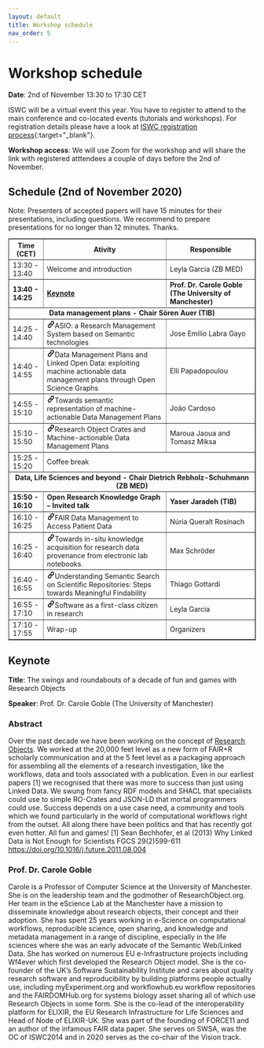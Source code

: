 ```yaml
---
layout: default
title: Workshop schedule
nav_order: 5
---
```


# Workshop schedule

**Date**: 2nd of November 13:30 to 17:30 CET

ISWC will be a virtual event this year. You have to register to attend to the main conference and co-located events (tutorials and workshops). For registration details please have a look at [ISWC registration process](https://iswc2020.semanticweb.org/attending/registration/){:target="_blank"}. 

**Workshop access**: We will use Zoom for the workshop and will share the link with registered atttendees a couple of days before the 2nd of November.

## Schedule (2nd of November 2020)


Note: Presenters of accepted papers will have 15 minutes for their presentations, including questions. We recommend to prepare presentations for no longer than 12 minutes. Thanks.


<table border="1">
<tbody>
<tr align="center">
<th>Time (CET)</th>
<th width="50%">Ativity</th>
<th>Responsible</th>
</tr>
<tr>
<td>13:30 - 13:40</td>
<td>Welcome and introduction</td>
<td>Leyla Garcia (ZB MED)</td>
</tr>
<tr>
<td><strong>13:40 - 14:25</strong></td>
<td><strong><a href="#keynote">Keynote</a></strong></td>
<td><strong>Prof. Dr. Carole Goble (The University of Manchester)</strong></td>
</tr>
<tr>
<td colspan="3" align="center"><strong>Data management plans - Chair S&ouml;ren Auer (TIB)</strong></td>
</tr>
<tr>
<td>14:25 - 14:40</td>
<td><a href="https://drive.google.com/file/d/1S9cGxjMguY9IvmUOZFIvTG0z8ePDGSxg/view?usp=sharing" target="_blank"><img src="../img/link.png" alt="Link"></a>ASIO: a Research Management System based on Semantic technologies</td>
<td>Jose Emilio Labra Gayo</td>
</tr>
<tr>
<td>14:40 - 14:55</td>
<td><a href="https://drive.google.com/file/d/1yEi5PsEjyJA4LC6tFXyIAUzE_P7HTNvk/view?usp=sharing" target="_blank"><img src="../img/link.png" alt="Link"></a>Data Management Plans and Linked Open Data: exploiting machine actionable data management plans through Open Science Graphs</td>
<td>Elli Papadopoulou</td>
</tr>
<tr>
<td>14:55 - 15:10</td>
<td><a href="https://drive.google.com/file/d/1885U4gdggdyQDuVx0rtI0Eq-QsfIKmqu/view?usp=sharing" target="_blank"><img src="../img/link.png" alt="Link"></a>Towards semantic representation of machine-actionable Data Management Plans</td>
<td>Jo&atilde;o Cardoso</td>
</tr>
<tr>
<td>15:10 - 15:50</td>
<td><a href="https://drive.google.com/file/d/1GJanfGXdR2NSE41T7TbNzsqG6zJtfETg/view?usp=sharing" target="_blank"><img src="../img/link.png" alt="Link"></a>Research Object Crates and Machine-actionable Data Management Plans</td>
<td>Maroua Jaoua and Tomasz Miksa</td>
</tr>
<tr>
<td>15:25 - 15:20</td>
<td colspan="2">Coffee break</td>
</tr>
<tr>
<td colspan="3" align="center"><strong>Data, Life Sciences and beyond - Chair Dietrich Rebholz-Schuhmann (ZB MED)</strong></td>
</tr>
<tr>
<td><strong>15:50 - 16:10</strong></td>
<td><strong>Open Research Knowledge Graph &ndash; Invited talk</strong></td>
<td><strong>Yaser Jaradeh (TIB)</strong></td>
</tr>
<tr>
<td>16:10 - 16:25</td>
<td><a href="https://drive.google.com/file/d/1s9vNnADOdivqC8Mik1N4RwsK0-hYYZ0W/view?usp=sharing" target="_blank"><img src="../img/link.png" alt="Link"></a>FAIR Data Management to Access Patient Data</td>
<td>Núria Queralt Rosinach</td>
</tr>
<tr>
<td>16:25 - 16:40</td>
<td><a href="https://drive.google.com/file/d/1ZZDl18zTAzQxjQcvtAfjgaAkTh4-Yv9B/view?usp=sharing" target="_blank"><img src="../img/link.png" alt="Link"></a>Towards in-situ knowledge acquisition for research data provenance from electronic lab notebooks</td>
<td>Max Schröder</td>
</tr>
<tr>
<td>16:40 - 16:55</td>
<td><a href="https://drive.google.com/file/d/1cIR52nu35hwO07ucvrF1I8iHEIVXx6rY/view?usp=sharing" target="_blank"><img src="../img/link.png" alt="Link"></a>Understanding Semantic Search on Scientific Repositories: Steps towards Meaningful Findability</td>
<td>Thiago Gottardi</td>
</tr>
<tr>
<td>16:55 - 17:10</td>
<td><a href="https://drive.google.com/file/d/1-6vKdK4rP-J4u72EemfsU46AS9g-NUA_/view?usp=sharing" target="_blank"><img src="../img/link.png" alt="Link"></a>Software as a first-class citizen in research</td>
<td>Leyla Garcia</td>
</tr>
<tr>
<td>17:10 - 17:55</td>
<td>Wrap-up</td>
<td>Organizers</td>
</tr>
</tbody>
</table>




## Keynote

**Title**: The swings and roundabouts of a decade of fun and games with Research Objects

**Speaker**: Prof. Dr. Carole Goble (The University of Manchester)

### Abstract

Over the past decade we have been working on the concept of [Research Objects](http://researchobject.org). We worked at the 20,000 feet level as a new form of FAIR+R scholarly communication and at the 5 feet level as a packaging approach for assembling all the elements of a research investigation, like the workflows, data and tools associated with a publication.  Even in our earliest papers [1] we recognised that there was more to success than just using Linked Data. We swung from fancy RDF models and SHACL that specialists could use to simple RO-Crates and JSON-LD that mortal programmers could use. Success depends on a use case need, a community and tools which we found particularly in the world of computational workflows right from the outset. All along there have been politics and that has recently got even hotter.  All fun and games!
[1] Sean Bechhofer, et al (2013) Why Linked Data is Not Enough for Scientists FGCS 29(2)599-611 https://doi.org/10.1016/j.future.2011.08.004

### Prof. Dr. Carole Goble

Carole is a Professor of Computer Science at the University of Manchester. She is on the leadership team and the godmother of ResearchObject.org. Her team in the eScience Lab at the Manchester have a mission to disseminate knowledge about research objects, their concept and their adoption. She has spent 25 years working in e-Science on computational workflows, reproducible science, open sharing, and knowledge and metadata management in a range of discipline, especially in the life sciences where she was an early advocate of the Semantic Web/Linked Data. She has worked on numerous EU e-Infrastructure projects including Wf4ever which first developed the Research Object model. She is the co-founder of the UK’s Software Sustainability Institute and cares about quality research software and reproducibility by building platforms people actually use, including myExperiment.org and workflowhub.eu workflow repositories and the FAIRDOMHub.org for systems biology asset sharing all of which use Research Objects in some form. She is the co-lead of the interoperability platform for ELIXIR, the EU Research Infrastructure for Life Sciences and Head of Node of ELIXIR-UK. She was part of the founding of FORCE11 and an author of the infamous FAIR data paper. She serves on SWSA, was the OC of ISWC2014 and in 2020 serves as the co-chair of the Vision track.


